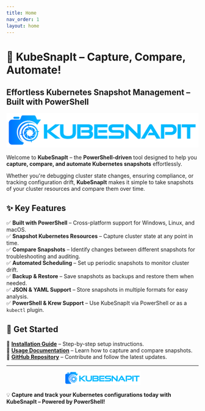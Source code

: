 ```yaml
---
title: Home
nav_order: 1
layout: home
---
```


# 📸 KubeSnapIt – Capture, Compare, Automate!

## **Effortless Kubernetes Snapshot Management – Built with PowerShell**

<p align="center">
<img id="logo" src="assets/images/KubeSnapIt.png" />
</p>

Welcome to **KubeSnapIt** – the **PowerShell-driven** tool designed to help you **capture, compare, and automate Kubernetes snapshots** effortlessly.

Whether you're debugging cluster state changes, ensuring compliance, or tracking configuration drift, **KubeSnapIt** makes it simple to take snapshots of your cluster resources and compare them over time.

## ✨ Key Features

✅ **Built with PowerShell** – Cross-platform support for Windows, Linux, and macOS.  
✅ **Snapshot Kubernetes Resources** – Capture cluster state at any point in time.  
✅ **Compare Snapshots** – Identify changes between different snapshots for troubleshooting and auditing.  
✅ **Automated Scheduling** – Set up periodic snapshots to monitor cluster drift.  
✅ **Backup & Restore** – Save snapshots as backups and restore them when needed.  
✅ **JSON & YAML Support** – Store snapshots in multiple formats for easy analysis.  
✅ **PowerShell & Krew Support** – Use KubeSnapIt via PowerShell or as a `kubectl` plugin.

## 🚀 Get Started

📌 **[Installation Guide](docs/installation)** – Step-by-step setup instructions.  
📌 **[Usage Documentation](docs/usage)** – Learn how to capture and compare snapshots.  
📌 **[GitHub Repository](https://github.com/KubeDeckio/KubeSnapIt)** – Contribute and follow the latest updates.  

---

<p align="center">
<img id="logo" src="assets/images/KubeSnapIt.png" width="200px" />
</p>

💡 **Capture and track your Kubernetes configurations today with KubeSnapIt – Powered by PowerShell!**

